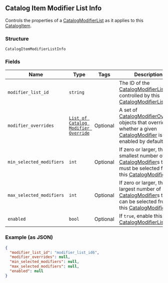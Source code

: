 ## Catalog Item Modifier List Info

Controls the properties of a [CatalogModifierList](#type-catalogmodifierlist) as it applies to this [CatalogItem](#type-catalogitem).

### Structure

`CatalogItemModifierListInfo`

### Fields

| Name | Type | Tags | Description |
|  --- | --- | --- | --- |
| `modifier_list_id` | `string` |  | The ID of the [CatalogModifierList](#type-catalogmodifierlist) controlled by this [CatalogModifierListInfo](#type-catalogmodifierlistinfo). |
| `modifier_overrides` | [`List of Catalog Modifier Override`](/doc/models/catalog-modifier-override.md) | Optional | A set of [CatalogModifierOverride](#type-catalogmodifieroverride) objects that override whether a given [CatalogModifier](#type-catalogmodifier) is enabled by default. |
| `min_selected_modifiers` | `int` | Optional | If zero or larger, the smallest number of [CatalogModifier](#type-catalogmodifier)s that must be selected from this [CatalogModifierList](#type-catalogmodifierlist). |
| `max_selected_modifiers` | `int` | Optional | If zero or larger, the largest number of [CatalogModifier](#type-catalogmodifier)s that can be selected from this [CatalogModifierList](#type-catalogmodifierlist). |
| `enabled` | `bool` | Optional | If `true`, enable this [CatalogModifierList](#type-catalogmodifierlist). |

### Example (as JSON)

```json
{
  "modifier_list_id": "modifier_list_id6",
  "modifier_overrides": null,
  "min_selected_modifiers": null,
  "max_selected_modifiers": null,
  "enabled": null
}
```

